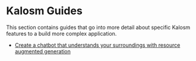 # Kalosm Guides

This section contains guides that go into more detail about specific Kalosm features to a build more complex application.

- [Create a chatbot that understands your surroundings with resource augmented generation](resource_augmented_generation.md)
